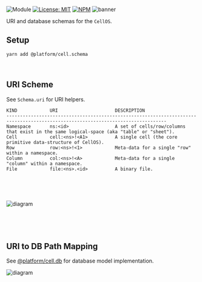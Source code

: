 ![Module](https://img.shields.io/badge/%40platform-cell.schema-%23EA4E7E.svg)
[![License: MIT](https://img.shields.io/badge/license-MIT-blue.svg)](https://opensource.org/licenses/MIT)
[![NPM](https://img.shields.io/npm/v/@platform/cell.schema.svg?colorB=blue&style=flat)](https://www.npmjs.com/package/@platform/cell.schema)
![banner](https://user-images.githubusercontent.com/185555/68096906-c7ece580-ff18-11e9-8b4f-bfa6c7ca21f1.png)

URI and database schemas for the `CellOS`.

## Setup

    yarn add @platform/cell.schema

<p>&nbsp;</p>

## URI Scheme

See `Schema.uri` for URI helpers.

```
KIND            URI                     DESCRIPTION
---------------------------------------------------------------------------------------------------------------------------------
Namespace       ns:<id>                 A set of cells/row/columns that exist in the same logical-space (aka "table" or "sheet").
Cell            cell:<ns>!<A1>          A single cell (the core primitive data-structure of CellOS).
Row             row:<ns>!<1>            Meta-data for a single "row" within a namespace.
Column          col:<ns>!<A>            Meta-data for a single "column" within a namespace.
File            file:<ns>.<id>          A binary file.
```

<p>&nbsp;</p>
<p>&nbsp;</p>

![diagram](https://user-images.githubusercontent.com/185555/69764149-3c433d80-11d4-11ea-8f43-add586e2c04a.png)

<p>&nbsp;</p>
<p>&nbsp;</p>

## URI to DB Path Mapping

See [@platform/cell.db](../cell.db) for database model implementation.

![diagram](https://user-images.githubusercontent.com/185555/69764162-4402e200-11d4-11ea-9004-84898d44ea0d.png)

<p>&nbsp;</p>
<p>&nbsp;</p>
